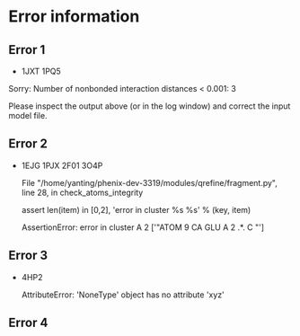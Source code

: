 # Error information

## Error 1

- 1JXT 1PQ5

Sorry: Number of nonbonded interaction distances < 0.001: 3

Please inspect the output above (or in the log window) and correct the input model file. 
## Error 2
- 1EJG 1PJX 2F01 3O4P

  File "/home/yanting/phenix-dev-3319/modules/qrefine/fragment.py", line 28, in check_atoms_integrity
  
  assert len(item) in [0,2], 'error in cluster %s %s' % (key, item)
    
  AssertionError: error in cluster A 2 ['"ATOM 9 CA GLU A 2 .*. C "']

## Error 3
- 4HP2

  AttributeError: 'NoneType' object has no attribute 'xyz'
  
## Error 4 


    
 
